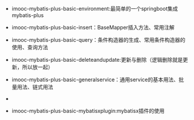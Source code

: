 * imooc-mybatis-plus-basic-environment:最简单的一个springboot集成mybatis-plus
* imooc-mybatis-plus-basic-insert：BaseMapper插入方法、常用注解
* imooc-mybatis-plus-basic-query：条件构造器的生成、常用条件构造器的使用、查询方法

* imooc-mybatis-plus-basic-deleteandupdate:更新与删除（逻辑删除就是更新，所以放一起）

* imooc-mybatis-plus-basic-generalservice：通用service的基本用法、批量用法、链式用法
* 
* imooc-mybatis-plus-basic-mybatisxplugin:mybatisx插件的使用